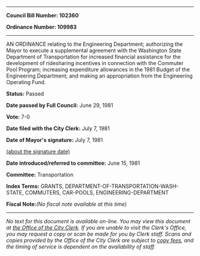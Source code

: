 

********

**Council Bill Number: 102360**
   
**Ordinance Number: 109983**
********

 AN ORDINANCE relating to the Engineering Department; authorizing the Mayor to execute a supplemental agreement with the Washington State Department of Transportation for increased financial assistance for the development of ridesharing incentives in connection with the Commuter Pool Program; increasing expenditure allowances in the 1981 Budget of the Engineering Department; and making an appropriation from the Engineering Operating Fund.

**Status:** Passed
   
**Date passed by Full Council:** June 29, 1981
   
**Vote:** 7-0
   
**Date filed with the City Clerk:** July 7, 1981
   
**Date of Mayor's signature:** July 7, 1981
   
[(about the signature date)](/~public/approvaldate.htm)
   
   
   
**Date introduced/referred to committee:** June 15, 1981
   
**Committee:** Transportation
   
   
**Index Terms:** GRANTS, DEPARTMENT-OF-TRANSPORTATION-WASH-STATE, COMMUTERS, CAR-POOLS, ENGINEERING-DEPARTMENT

**Fiscal Note:**_(No fiscal note available at this time)_
********

_No text for this document is available on-line. You may view this document at [the Office of the City Clerk](http://www.seattle.gov/leg/clerk/contactUs.htm). If you are unable to visit the Clerk's Office, you may request a copy or scan be made for you by Clerk staff. Scans and copies provided by the Office of the City Clerk are subject to [copy fees](http://clerk.seattle.gov/~public/clerkfees.htm), and the timing of service is dependent on the availability of staff._

